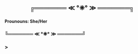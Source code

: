 <h2 align="center"
### Hello!!
<h3> ╔═══════ ≪ °❈° ≫ ═══════╗ <h3>
  
  <h4> Prounouns: She/Her <h4>

<h3> ╚═══════ ≪ °❈° ≫ ═══════╝ <h3> >
             

<!--
**ashley-monaghan/ashley-monaghan** is a ✨ _special_ ✨ repository because its `README.md` (this file) appears on your GitHub profile.

Here are some ideas to get you started:

- 🔭 I’m currently working on ...
- 🌱 I’m currently learning ...
- 👯 I’m looking to collaborate on ...
- 🤔 I’m looking for help with ...
- 💬 Ask me about ...
- 📫 How to reach me: ...
- 😄 Pronouns: ...
- ⚡ Fun fact: ...
-->
